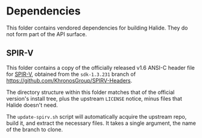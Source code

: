 # Dependencies

This folder contains vendored dependencies for building Halide. They do not
form part of the API surface.

## SPIR-V

This folder contains a copy of the officially released v1.6 ANSI-C header
file for [SPIR-V], obtained from the `sdk-1.3.231` branch
of https://github.com/KhronosGroup/SPIRV-Headers.

The directory structure within this folder matches that of the official
version's install tree, plus the upstream `LICENSE` notice, minus files
that Halide doesn't need.

The `update-spirv.sh` script will automatically acquire the upstream repo,
build it, and extract the necessary files. It takes a single argument, the
name of the branch to clone.

[SPIR-V]: https://www.khronos.org/registry/spir-v
